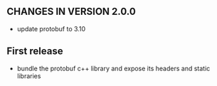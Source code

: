 CHANGES IN VERSION 2.0.0
----------------------------------
+ update protobuf to 3.10

First release
-------------------------
+  bundle the protobuf c++ library and expose its headers and static libraries
